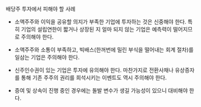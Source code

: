 배당주 투자에서 피해야 할 사례

* 소액주주와 이익을 공유할 의지가 부족한 기업에 투자하는 것은 신중해야 한다. 특히 기업의 설립연한이 짧거나 상장된 지 얼마 되지 않는 기업은 예측력이 떨어지므로 주의해야 한다.

* 소액주주와 소통이 부족하고, 빅배스(한꺼번에 밀린 부식을 떨어내는 회계 절차)를 일삼는 기업은 주의해야 한다.

* 신주인수권이 있는 기업은 투자에 유의해야 한다. 마찬가지로 전환사채나 유상증자를 통해 기존 주주의 권리를 희석시키는 이벤트도 역시 주의해야 한다.

* 증여 및 상속이 진행 중인 경우에는 돌발 변수가 생길 가능성이 있으니 대비해야 한다.

